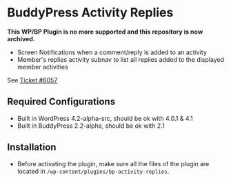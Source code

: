 BuddyPress Activity Replies
===========================

**This WP/BP Plugin is no more supported and this repository is now archived.**

+ Screen Notifications when a comment/reply is added to an activity
+ Member's replies activity subnav to list all replies added to the displayed member activities

See [Ticket #6057](https://buddypress.trac.wordpress.org/ticket/6057)


Required Configurations
----------------------

+ Built in WordPress 4.2-alpha-src, should be ok with 4.0.1 & 4.1
+ Built in BuddyPress 2.2-alpha, should be ok with 2.1


Installation
------------

+ Before activating the plugin, make sure all the files of the plugin are located in `/wp-content/plugins/bp-activity-replies`.
